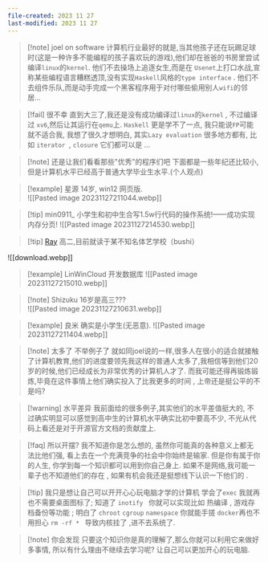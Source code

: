 ```yaml
---
file-created: 2023 11 27
last-modified: 2023 11 27
---
```


> [!note] joel on software
> 计算机行业最好的就是,当其他孩子还在玩踢足球时(这是一种许多不能编程的孩子喜欢玩的游戏),他们却在爸爸的书房里尝试编译`linux`的`kernel`. 他们不去操场上追逐女生,而是在 `Usenet`上打口水战,宣称某些编程语言糟糕透顶,没有实现`Haskell`风格的`type interface` . 他们不去组件乐队,而是动手完成一个黑客程序用于对付哪些偷用别人`wifi`的邻居... 

>[!fail] 很不幸
>直到大三了,我还是没有成功编译过`linux`的`kernel` , 不过编译过 `xv6`,然后让其运行在`qemu`上. `Haskell` 更是学不了一点, 我只能说`FP`可能就不适合我, 我想了很久才想明白, 其实`Lazy evaluation` 很多地方都有, 比如 `iterator `, `closure` 它们都可以是 ... 


>[!note] 还是让我们看看那些"优秀"的程序们吧 
>下面都是一些年纪还比较小,但是计算机水平已经高于普通大学毕业生水平.(个人观点)

>[!example] 星源
>14岁, win12 网页版.  
>![[Pasted image 20231127211044.webp]]

>[!tip] min0911_
>小学生和初中生合写1.5w行代码的操作系统!——成功实现内存分页!
>![[Pasted image 20231127214530.webp]]


>[!tip] [ Ray](https://blog.mk1.io/)
>高二,目前就读于某不知名体艺学校（bushi）
>
![[download.webp]]


> [!example] LinWinCloud
> 开发数据库
>![[Pasted image 20231127215010.webp]]

>[!note] Shizuku
>16岁是高三???  
>![[Pasted image 20231127210631.webp]]

>[!example] 良米
>确实是小学生(无恶意). 
>![[Pasted image 20231127211404.webp]]


>[!note] 太多了 不举例子了
>就如同joel说的一样,很多人在很小的适合就接触了计算机教育,他们的进度要领先我这样的普通人太多了,我相信等到他们20岁的时候,他们已经成长为非常优秀的计算机人才了. 而我可能还得再锻炼锻炼,毕竟在这件事情上他们确实投入了比我更多的时间 , 上帝还是挺公平的不是吗? 

>[!warning] 水平差异
>我前面给的很多例子,其实他们的水平差值挺大的, 不过确实明显可以感觉到高中生的计算机水平确实比初中要高不少, 不光从代码上看还是对于开源官方文档的贡献度上.  

>[!faq] 所以开摆? 
>我不知道你是怎么想的, 虽然你可能真的各种意义上都无法比他们强, 看上去在一个充满竞争的社会中你始终是输家. 但是你有属于你的人生, 你学到每一个知识都可以用到你自己身上. 如果不是网络,我可能一辈子也不知道他们的存在 , 如果有机会我还是挺想线下认识一下他们的 . 

 >[!tip] 我只是想让自己可以开开心心玩电脑才学的计算机 
 >学会了`exec` 我就再也不需要桌面图标了; 知道了 `inotify ` 你就可以实现比如 热编译 , 游戏存档备份等功能 ; 明白了 `chroot` `cgroup` `namespace` 你就能手搓 `docker`再也不用担心 `rm -rf * ` 导致内核挂了 ,进不去系统了. 
 
 >[!note] 你会发现
 >只要这个知识你是真的理解了,那么你就可以利用它来做好多事情, 所以有什么理由不继续去学习呢? 让自己可以更加开心的玩电脑. 
